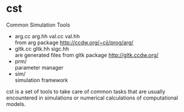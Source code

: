 # cst
Common Simulation Tools

* arg.cc arg.hh val.cc val.hh  
from arg package http://ccdw.org/~cjj/prog/arg/
* gltk.cc gltk.hh sigc.hh  
are generated files from gltk package http://gltk.ccdw.org/
* prm/  
parameter manager
* sim/  
simulation framework

cst is a set of tools to take care of common tasks that are usually encountered in simulations or numerical calculations of computational models.

